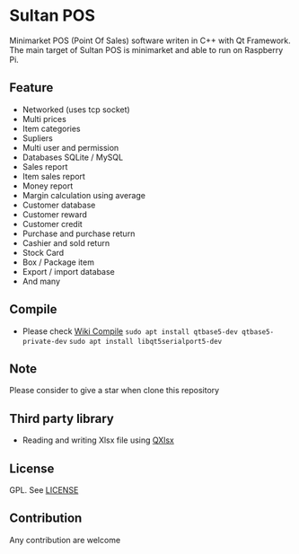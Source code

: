 # Sultan POS
Minimarket POS (Point Of Sales) software writen in C++ with Qt Framework. The main target of Sultan POS is minimarket and able to run on Raspberry Pi.

## Feature
* Networked (uses tcp socket)
* Multi prices
* Item categories
* Supliers
* Multi user and permission
* Databases SQLite / MySQL
* Sales report
* Item sales report
* Money report
* Margin calculation using average
* Customer database
* Customer reward
* Customer credit
* Purchase and purchase return
* Cashier and sold return
* Stock Card
* Box / Package item
* Export / import database
* And many

## Compile
* Please check [Wiki Compile](https://github.com/apinprastya/sultan/wiki/Compile)
```sudo apt install qtbase5-dev qtbase5-private-dev```
```sudo apt install libqt5serialport5-dev```

## Note
Please consider to give a star when clone this repository

## Third party library
* Reading and writing Xlsx file using [QXlsx](https://github.com/QtExcel/QXlsx)

## License
GPL. See [LICENSE](https://github.com/apinprastya/sultan/blob/master/LICENSE)

## Contribution
Any contribution are welcome
